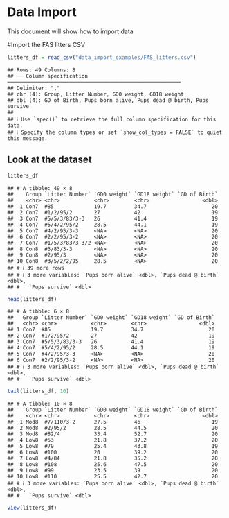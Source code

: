 Data Import
================

This document will show how to import data

\#Import the FAS litters CSV

``` r
litters_df = read_csv("data_import_examples/FAS_litters.csv")
```

    ## Rows: 49 Columns: 8
    ## ── Column specification ────────────────────────────────────────────────────────
    ## Delimiter: ","
    ## chr (4): Group, Litter Number, GD0 weight, GD18 weight
    ## dbl (4): GD of Birth, Pups born alive, Pups dead @ birth, Pups survive
    ## 
    ## ℹ Use `spec()` to retrieve the full column specification for this data.
    ## ℹ Specify the column types or set `show_col_types = FALSE` to quiet this message.

## Look at the dataset

``` r
litters_df
```

    ## # A tibble: 49 × 8
    ##    Group `Litter Number` `GD0 weight` `GD18 weight` `GD of Birth`
    ##    <chr> <chr>           <chr>        <chr>                 <dbl>
    ##  1 Con7  #85             19.7         34.7                     20
    ##  2 Con7  #1/2/95/2       27           42                       19
    ##  3 Con7  #5/5/3/83/3-3   26           41.4                     19
    ##  4 Con7  #5/4/2/95/2     28.5         44.1                     19
    ##  5 Con7  #4/2/95/3-3     <NA>         <NA>                     20
    ##  6 Con7  #2/2/95/3-2     <NA>         <NA>                     20
    ##  7 Con7  #1/5/3/83/3-3/2 <NA>         <NA>                     20
    ##  8 Con8  #3/83/3-3       <NA>         <NA>                     20
    ##  9 Con8  #2/95/3         <NA>         <NA>                     20
    ## 10 Con8  #3/5/2/2/95     28.5         <NA>                     20
    ## # ℹ 39 more rows
    ## # ℹ 3 more variables: `Pups born alive` <dbl>, `Pups dead @ birth` <dbl>,
    ## #   `Pups survive` <dbl>

``` r
head(litters_df)
```

    ## # A tibble: 6 × 8
    ##   Group `Litter Number` `GD0 weight` `GD18 weight` `GD of Birth`
    ##   <chr> <chr>           <chr>        <chr>                 <dbl>
    ## 1 Con7  #85             19.7         34.7                     20
    ## 2 Con7  #1/2/95/2       27           42                       19
    ## 3 Con7  #5/5/3/83/3-3   26           41.4                     19
    ## 4 Con7  #5/4/2/95/2     28.5         44.1                     19
    ## 5 Con7  #4/2/95/3-3     <NA>         <NA>                     20
    ## 6 Con7  #2/2/95/3-2     <NA>         <NA>                     20
    ## # ℹ 3 more variables: `Pups born alive` <dbl>, `Pups dead @ birth` <dbl>,
    ## #   `Pups survive` <dbl>

``` r
tail(litters_df, 10)
```

    ## # A tibble: 10 × 8
    ##    Group `Litter Number` `GD0 weight` `GD18 weight` `GD of Birth`
    ##    <chr> <chr>           <chr>        <chr>                 <dbl>
    ##  1 Mod8  #7/110/3-2      27.5         46                       19
    ##  2 Mod8  #2/95/2         28.5         44.5                     20
    ##  3 Mod8  #82/4           33.4         52.7                     20
    ##  4 Low8  #53             21.8         37.2                     20
    ##  5 Low8  #79             25.4         43.8                     19
    ##  6 Low8  #100            20           39.2                     20
    ##  7 Low8  #4/84           21.8         35.2                     20
    ##  8 Low8  #108            25.6         47.5                     20
    ##  9 Low8  #99             23.5         39                       20
    ## 10 Low8  #110            25.5         42.7                     20
    ## # ℹ 3 more variables: `Pups born alive` <dbl>, `Pups dead @ birth` <dbl>,
    ## #   `Pups survive` <dbl>

``` r
view(litters_df)
```
